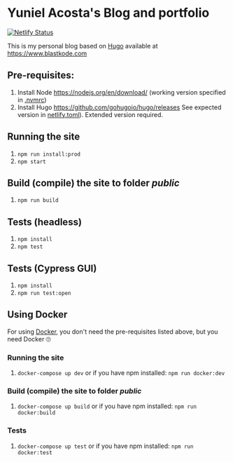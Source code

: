 # Yuniel Acosta's Blog and portfolio

[![Netlify Status](https://api.netlify.com/api/v1/badges/349b8978-6ef0-4260-ac99-841444977aca/deploy-status)](https://app.netlify.com/sites/blastkode/deploys)

This is my personal blog based on [Hugo][1] available at <https://www.blastkode.com>

## Pre-requisites:
1. Install Node https://nodejs.org/en/download/ (working version specified in [.nvmrc](./.nvmrc))
2. Install Hugo https://github.com/gohugoio/hugo/releases See expected version in [netlify.toml](./netlify.toml)). Extended version required.

## Running the site
1. `npm run install:prod`
2. `npm start`

## Build (compile) the site to folder _public_
1. `npm run build`

## Tests (headless)
1. `npm install`
2. `npm test`

## Tests (Cypress GUI)
1. `npm install`
2. `npm run test:open`

## Using Docker
For using [Docker][3], you don't need the pre-requisites listed above, but you need Docker 🙄

### Running the site
1. `docker-compose up dev`
or if you have npm installed: `npm run docker:dev`

### Build (compile) the site to folder _public_
1. `docker-compose up build`
or if you have npm installed: `npm run docker:build`

### Tests
1. `docker-compose up test`
or if you have npm installed: `npm run docker:test`

[1]: http://gohugo.io/
[3]: https://docker.io/